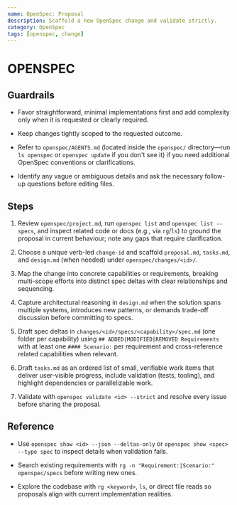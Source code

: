 ```yaml
---
name: OpenSpec: Proposal
description: Scaffold a new OpenSpec change and validate strictly.
category: OpenSpec
tags: [openspec, change]
---
```


# OPENSPEC

<!-- OPENSPEC:START -->

## **Guardrails**

- Favor straightforward, minimal implementations first and add complexity only when it is requested or clearly required.

- Keep changes tightly scoped to the requested outcome.

- Refer to `openspec/AGENTS.md` (located inside the `openspec/` directory—run `ls openspec` or `openspec update` if you don't see it) if you need additional OpenSpec conventions or clarifications.

- Identify any vague or ambiguous details and ask the necessary follow-up questions before editing files.

## **Steps**

1. Review `openspec/project.md`, run `openspec list` and `openspec list --specs`, and inspect related code or docs (e.g., via `rg`/`ls`) to ground the proposal in current behaviour; note any gaps that require clarification.

2. Choose a unique verb-led `change-id` and scaffold `proposal.md`, `tasks.md`, and `design.md` (when needed) under `openspec/changes/<id>/`.

3. Map the change into concrete capabilities or requirements, breaking multi-scope efforts into distinct spec deltas with clear relationships and sequencing.

4. Capture architectural reasoning in `design.md` when the solution spans multiple systems, introduces new patterns, or demands trade-off discussion before committing to specs.

5. Draft spec deltas in `changes/<id>/specs/<capability>/spec.md` (one folder per capability) using `## ADDED|MODIFIED|REMOVED Requirements` with at least one `#### Scenario:` per requirement and cross-reference related capabilities when relevant.

6. Draft `tasks.md` as an ordered list of small, verifiable work items that deliver user-visible progress, include validation (tests, tooling), and highlight dependencies or parallelizable work.

7. Validate with `openspec validate <id> --strict` and resolve every issue before sharing the proposal.

## **Reference**

- Use `openspec show <id> --json --deltas-only` or `openspec show <spec> --type spec` to inspect details when validation fails.

- Search existing requirements with `rg -n "Requirement:|Scenario:" openspec/specs` before writing new ones.

- Explore the codebase with `rg <keyword>`, `ls`, or direct file reads so proposals align with current implementation realities.
<!-- OPENSPEC:END -->
